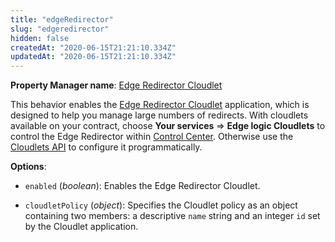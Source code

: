 ```yaml
---
title: "edgeRedirector"
slug: "edgeredirector"
hidden: false
createdAt: "2020-06-15T21:21:10.334Z"
updatedAt: "2020-06-15T21:21:10.334Z"
---
```

__Property Manager name__: [Edge Redirector Cloudlet](https://control.akamai.com/wh/CUSTOMER/AKAMAI/en-US/WEBHELP/property-manager/property-manager-help/csh_lookup.html?id=PM_0042)

This behavior enables the [Edge Redirector Cloudlet](http://www.akamai.com/html/technology/edge-redirector.html) application, which is designed to help you manage large numbers of redirects. With cloudlets available on your contract, choose __Your services__ &rArr; __Edge logic Cloudlets__ to control the Edge Redirector within [Control Center](https://control.akamai.com). Otherwise use the [Cloudlets API](https://learn.akamai.com/en-us/api/web_performance/cloudlets/v2.html) to configure it programmatically.

__Options__:

<div class="option" markdown="1" id="edgeRedirector.enabled" >

- `enabled` (_boolean_): Enables the Edge Redirector Cloudlet.

</div>

<div class="option" markdown="1" id="edgeRedirector.cloudletPolicy" >

- `cloudletPolicy` (_object_): Specifies the Cloudlet policy as an object containing two members: a descriptive `name` string and an integer `id` set by the Cloudlet application.

</div>

</div>

<div class="feature" data-feature="edgeScape" markdown="1">
